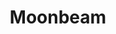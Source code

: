 ---
title: "Moonbeam"
permalink: /spells/moonbeam/
tags:
  - Spell
  - 2nd Level
  - Evocation
  - Damage
  - Radiant
available_for:
  - Druid
level: "2nd Level"
school: "Evocation"
range: "120 ft"
area: "5 ft"
shape: "Cylinder"
comp:
  - V
  - S
  - M
material: "several seeds of any moonseed plant and a piece of opalescent feldspar."
duration: "1 Minute"
concentration: true
attack: "CON Save"
effect: "Radiant"
description: |
  A silvery beam of pale light shines down in a 5-foot radius, 40-foot-high cylinder centered on a point within range. Until the spell ends, dim light fills the cylinder.

  When a creature enters the spell's area for the first time on a turn or starts its turn there, it is engulfed in ghostly flames that cause searing pain, and it must make a constitution saving throw. It takes 2d10 radiant damage on a failed save, or half as much damage on a successful one.

  A shapechanger makes its saving throw with disadvantage. If it fails, it also instantly reverts to its original form and can't assume a different form until it leaves the spell's light.

  On each of your turns after you cast this spell, you can use an action to move the beam 60 feet in any direction.

  **At higher levels.** When you cast this spell using a spell slot of 3rd level or higher, the damage increases by 1dl0 for each slot level above 2nd.
excerpt: "A silvery beam of pale light shines down in a 5-foot radius, 40-foot-high cylinder centered on a point within range."
source: "Basic Rules"
---